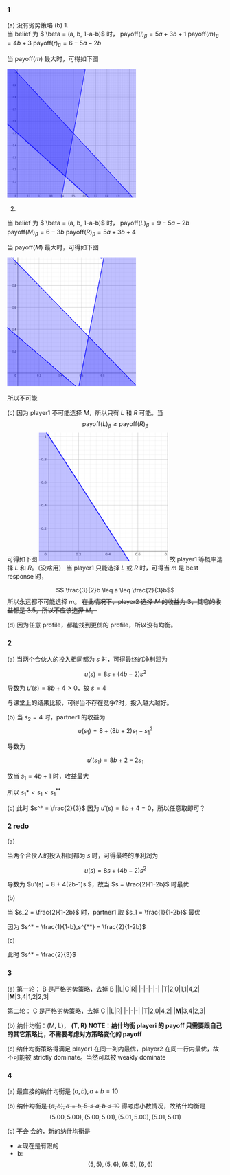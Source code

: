 ### 1
(a) 没有劣势策略
(b) 
1.  
当 belief 为 $ \beta = (a, b, 1-a-b)$ 时，
$\mathrm{payoff}(l)_{\beta} = 5a + 3b + 1$
$\mathrm{payoff}(m)_{\beta} = 4b + 3$
$\mathrm{payoff}(r)_{\beta} = 6 - 5a - 2b$

当 $\mathrm{payoff}(m)$ 最大时，可得如下图

<!-- ![alt text](image.png) -->
<img src="images/image.png" width="300" height="300" />


2.  
当 belief 为 $ \beta = (a, b, 1-a-b)$ 时，
$\mathrm{payoff}(L)_{\beta} = 9 - 5a - 2b$
$\mathrm{payoff}(M)_{\beta} = 6 - 3b$
$\mathrm{payoff}(R)_{\beta} = 5a + 3b + 4$

当 $\mathrm{payoff}(M)$ 最大时，可得如下图
<!-- ![alt text](image-1.png) -->
<img src="images/image-1.png" width="300" height="300" />

所以不可能

(c)
因为 player1 不可能选择 $M$，所以只有 $L$ 和 $R$ 可能。当 
$$\mathrm{payoff}(L)_{\beta} \geq \mathrm{payoff}(R)_{\beta}$$ 
可得如下图 
<img src="images/image-2.png" width="300" height="300" />
故 player1 等概率选择 $L$ 和 $R$。（没啥用）
当 player1 只能选择 $L$ 或 $R$ 时，可得当 $m$ 是 best response 时，

$$ \frac{3}{2}b \leq a \leq \frac{2}{3}b$$
所以永远都不可能选择 $m$。
~~在此情况下，player2 选择 $M$ 的收益为 3，其它的收益都是 3.5，所以不应该选择 $M$。~~

(d)
因为任意 profile，都能找到更优的 profile，所以没有均衡。

### 2
(a)
当两个合伙人的投入相同都为 $s$ 时，可得最终的净利润为

$$u(s) = 8s + (4b - 2) s^2$$

导数为 $u'(s) = 8b + 4 > 0$，故 $s = 4$

与课堂上的结果比较，可得当不存在竞争?时，投入越大越好。

(b)
当 $s_2 = 4$ 时，partner1 的收益为 $$u(s_1) = 8 + (8b + 2) s_1 - s_1^2$$

导数为 

$$u'(s_1) = 8b + 2 - 2s_1$$

故当 $s_1 = 4b + 1$ 时，收益最大

所以 $s_1* < s_1 < s_1^{**}$

(c)
此时 $s^* = \frac{2}{3}$
因为 $u'(s) = 8b + 4 = 0$，所以任意取即可？

### 2 redo
(a) 

当两个合伙人的投入相同都为 $s$ 时，可得最终的净利润为

$$u(s) = 8s + (4b - 2) s^2$$

导数为 $u'(s) = 8 + 4(2b-1)s $，故当 $s = \frac{2}{1-2b}$ 时最优

(b)

当 $s_2 = \frac{2}{1-2b}$ 时，partner1 取 $s_1 = \frac{1}{1-2b}$ 最优

因为 $s^* = \frac{1}{1-b},s^{**} = \frac{2}{1-2b}$

(c)

此时 $s^* = \frac{2}{3}$


### 3

(a)
第一轮：
B 是严格劣势策略，去掉 B
||L|C|R|
|-|-|-|-|
|**T**|2,0|1,1|4,2|
|**M**|3,4|1,2|2,3|

第二轮：
C 是严格劣势策略，去掉 C
||L|R|
|-|-|-|
|**T**|2,0|4,2|
|**M**|3,4|2,3|

(b)
纳什均衡：(M, L)， **(T, R)**
**NOTE**：**纳什均衡 playeri 的 payoff 只需要跟自己的其它策略比，不需要考虑对方策略变化的 payoff**

(c)
纳什均衡策略得满足 player1 在同一列内最优，player2 在同一行内最优，故不可能被 strictly dominate。当然可以被 weakly dominate

### 4
(a)
最直接的纳什均衡是 $(a,b), a + b = 10$

(b)
~~纳什均衡是 $(a, b) , a = b , 5 \leq a, b \leq 10$~~
得考虑小数情况，故纳什均衡是 
$$(5.00, 5.00), (5.00, 5.01), (5.01, 5.00), (5.01, 5.01)$$

(c) 
~~不会~~
会的，新的纳什均衡是
- a:现在是有限的
- b:$$(5, 5), (5, 6), (6, 5), (6, 6)$$